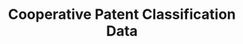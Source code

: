---
layout: default
bigquery: https://console.cloud.google.com/bigquery?p=patents-public-data&d=cpc&page=dataset
citation: '“Cooperative Patent Classification” by the EPO and USPTO, for public use. '
contributors: EPO, USPTO
cost: None
description: Cooperative Patent Classification Data contains the scheme and definitions
  of the Cooperative Patent Classification system for classifying patent documents.
  The CPC is the result of a partnership between the EPO and the USPTO in their joint
  effort to develop a common, internationally compatible classification system for
  technical documents, in particular patent publications, which will be used by both
  offices in the patent granting process
documentation: https://www.cooperativepatentclassification.org/cpcSchemeAndDefinitions
last_edit: Mon, 04 Apr 2022 19:07:06 GMT
location: https://www.cooperativepatentclassification.org/index
maintained_by: USPTO, EPO
schema_fields: '[''breakdown_code'', ''notAllocatable'', ''residualReferences'', ''titlePart'',
  ''symbol'', ''parents'', ''titleFull'', ''level'', ''ipc_concordant'', ''title_full'',
  ''informativeReferences'', ''additional_only'', ''breakdownCode'', ''informative_references'',
  ''ipcConcordant'', ''residual_references'', ''childGroups'', ''title_part'', ''limitingReferences'',
  ''dateRevised'', ''applicationReferences'', ''status'', ''synonyms'', ''sizeCache'',
  ''not_allocatable'', ''glossary'', ''child_groups'', ''application_references'',
  ''definition'', ''date_revised'', ''children'', ''limiting_references'']'
shortname: cooperative_patent_classification
tags:
- patents
- science
title: Cooperative Patent Classification Data
uuid: 984374a7-16e9-4b35-9445-458daceb01bf
---